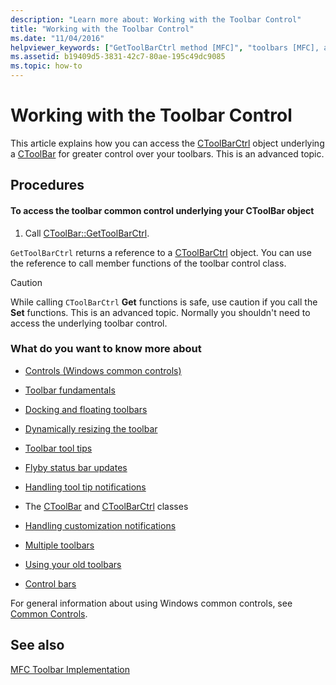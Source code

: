 ```yaml
---
description: "Learn more about: Working with the Toolbar Control"
title: "Working with the Toolbar Control"
ms.date: "11/04/2016"
helpviewer_keywords: ["GetToolBarCtrl method [MFC]", "toolbars [MFC], accessing common control", "CToolBarCtrl class [MFC], accessing toolbar", "toolbar controls [MFC], accessing"]
ms.assetid: b19409d5-3831-42c7-80ae-195c49dc9085
ms.topic: how-to
---
```

# Working with the Toolbar Control

This article explains how you can access the [CToolBarCtrl](../mfc/reference/ctoolbarctrl-class.md) object underlying a [CToolBar](../mfc/reference/ctoolbar-class.md) for greater control over your toolbars. This is an advanced topic.

## Procedures

#### To access the toolbar common control underlying your CToolBar object

1. Call [CToolBar::GetToolBarCtrl](../mfc/reference/ctoolbar-class.md#gettoolbarctrl).

`GetToolBarCtrl` returns a reference to a [CToolBarCtrl](../mfc/reference/ctoolbarctrl-class.md) object. You can use the reference to call member functions of the toolbar control class.

> [!CAUTION]
> While calling `CToolBarCtrl` **Get** functions is safe, use caution if you call the **Set** functions. This is an advanced topic. Normally you shouldn't need to access the underlying toolbar control.

### What do you want to know more about

- [Controls (Windows common controls)](../mfc/controls-mfc.md)

- [Toolbar fundamentals](../mfc/toolbar-fundamentals.md)

- [Docking and floating toolbars](../mfc/docking-and-floating-toolbars.md)

- [Dynamically resizing the toolbar](../mfc/docking-and-floating-toolbars.md)

- [Toolbar tool tips](../mfc/toolbar-tool-tips.md)

- [Flyby status bar updates](../mfc/toolbar-tool-tips.md)

- [Handling tool tip notifications](../mfc/handling-tool-tip-notifications.md)

- The [CToolBar](../mfc/reference/ctoolbar-class.md) and [CToolBarCtrl](../mfc/reference/ctoolbarctrl-class.md) classes

- [Handling customization notifications](../mfc/handling-customization-notifications.md)

- [Multiple toolbars](../mfc/toolbar-fundamentals.md)

- [Using your old toolbars](../mfc/using-your-old-toolbars.md)

- [Control bars](../mfc/control-bars.md)

For general information about using Windows common controls, see [Common Controls](/windows/win32/Controls/common-controls-intro).

## See also

[MFC Toolbar Implementation](../mfc/mfc-toolbar-implementation.md)
